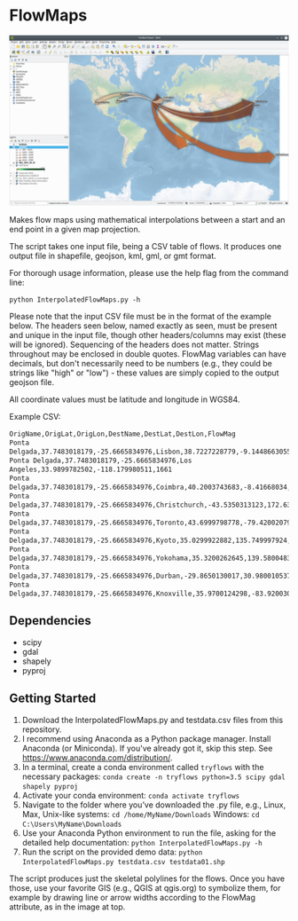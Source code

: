 # FlowMaps

<img src="figures\example.png"><br>

Makes flow maps using mathematical interpolations between a start and an end point in a given map projection.

The script takes one input file, being a CSV table of flows. It produces one output file in shapefile, geojson, kml, gml, or gmt format.

For thorough usage information, please use the help flag from the command line:

```
python InterpolatedFlowMaps.py -h
```

Please note that the input CSV file must be in the format of the example below.  The headers seen below, named exactly as seen, must be present and unique in the input file, though other headers/columns may exist (these will be ignored). Sequencing of the headers does not matter. Strings throughout may be enclosed in double quotes.  FlowMag variables can have decimals, but don't necessarily need to be numbers (e.g., they could be strings like "high" or "low") - these values are simply copied to the output geojson file.

All coordinate values must be latitude and longitude in WGS84.

Example CSV:

```
OrigName,OrigLat,OrigLon,DestName,DestLat,DestLon,FlowMag
Ponta Delgada,37.7483018179,-25.6665834976,Lisbon,38.7227228779,-9.1448663055,6013
Ponta Delgada,37.7483018179,-25.6665834976,Los Angeles,33.9899782502,-118.179980511,1661
Ponta Delgada,37.7483018179,-25.6665834976,Coimbra,40.2003743683,-8.41668034,2259
Ponta Delgada,37.7483018179,-25.6665834976,Christchurch,-43.5350313123,172.630020711,4656
Ponta Delgada,37.7483018179,-25.6665834976,Toronto,43.6999798778,-79.4200207944,584
Ponta Delgada,37.7483018179,-25.6665834976,Kyoto,35.0299922882,135.749997924,282
Ponta Delgada,37.7483018179,-25.6665834976,Yokohama,35.3200262645,139.58004838,6985
Ponta Delgada,37.7483018179,-25.6665834976,Durban,-29.8650130017,30.9800105374,4981
Ponta Delgada,37.7483018179,-25.6665834976,Knoxville,35.9700124298,-83.9200303566,1235
```

## Dependencies

* scipy
* gdal
* shapely
* pyproj


## Getting Started

1) Download the InterpolatedFlowMaps.py and testdata.csv files from this repository.
2) I recommend using Anaconda as a Python package manager. Install Anaconda (or Miniconda). If you've already got it, skip this step. See https://www.anaconda.com/distribution/.
3) In a terminal, create a conda environment called `tryflows` with the necessary packages:
`conda create -n tryflows python=3.5 scipy gdal shapely pyproj`
4) Activate your conda environment:
`conda activate tryflows`
5) Navigate to the folder where you’ve downloaded the .py file, e.g.,
Linux, Max, Unix-like systems: `cd /home/MyName/Downloads`
Windows: `cd C:\Users\MyName\Downloads`
6) Use your Anaconda Python environment to run the file, asking for the detailed help documentation:
`python InterpolatedFlowMaps.py -h`
7) Run the script on the provided demo data:
`python InterpolatedFlowMaps.py testdata.csv testdata01.shp`

The script produces just the skeletal polylines for the flows. Once you have those, use your favorite GIS (e.g., QGIS at qgis.org) to symbolize them, for example by drawing line or arrow widths according to the FlowMag attribute, as in the image at top.
